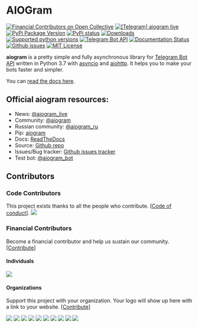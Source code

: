 # AIOGram

[![Financial Contributors on Open Collective](https://opencollective.com/aiogram/all/badge.svg?style=flat-square)](https://opencollective.com/aiogram) 
[![\[Telegram\] aiogram live](https://img.shields.io/badge/telegram-aiogram-blue.svg?style=flat-square)](https://t.me/aiogram_live)
[![PyPi Package Version](https://img.shields.io/pypi/v/aiogram.svg?style=flat-square)](https://pypi.python.org/pypi/aiogram)
[![PyPi status](https://img.shields.io/pypi/status/aiogram.svg?style=flat-square)](https://pypi.python.org/pypi/aiogram)
[![Downloads](https://img.shields.io/pypi/dm/aiogram.svg?style=flat-square)](https://pypi.python.org/pypi/aiogram)
[![Supported python versions](https://img.shields.io/pypi/pyversions/aiogram.svg?style=flat-square)](https://pypi.python.org/pypi/aiogram)
[![Telegram Bot API](https://img.shields.io/badge/Telegram%20Bot%20API-4.3-blue.svg?style=flat-square&logo=telegram)](https://core.telegram.org/bots/api)
[![Documentation Status](https://img.shields.io/readthedocs/pip/stable.svg?style=flat-square)](http://aiogram.readthedocs.io/en/latest/?badge=latest)
[![Github issues](https://img.shields.io/github/issues/aiogram/aiogram.svg?style=flat-square)](https://github.com/aiogram/aiogram/issues)
[![MIT License](https://img.shields.io/pypi/l/aiogram.svg?style=flat-square)](https://opensource.org/licenses/MIT)

**aiogram** is a pretty simple and fully asynchronous library for [Telegram Bot API](https://core.telegram.org/bots/api) written in Python 3.7 with [asyncio](https://docs.python.org/3/library/asyncio.html) and [aiohttp](https://github.com/aio-libs/aiohttp). It helps you to make your bots faster and simpler.

You can [read the docs here](http://aiogram.readthedocs.io/en/latest/).


## Official aiogram resources:
 - News: [@aiogram_live](https://t.me/aiogram_live)
 - Community: [@aiogram](https://t.me/aiogram)
 - Russian community: [@aiogram_ru](https://t.me/aiogram_ru)
 - Pip: [aiogram](https://pypi.python.org/pypi/aiogram)
 - Docs: [ReadTheDocs](http://aiogram.readthedocs.io)
 - Source: [Github repo](https://github.com/aiogram/aiogram)
 - Issues/Bug tracker: [Github issues tracker](https://github.com/aiogram/aiogram/issues)
 - Test bot: [@aiogram_bot](https://t.me/aiogram_bot)

## Contributors

### Code Contributors

This project exists thanks to all the people who contribute. [[Code of conduct](CODE_OF_CONDUCT.md)].
<a href="https://github.com/aiogram/aiogram/graphs/contributors"><img src="https://opencollective.com/aiogram/contributors.svg?width=890&button=false" /></a>

### Financial Contributors

Become a financial contributor and help us sustain our community. [[Contribute](https://opencollective.com/aiogram/contribute)]

#### Individuals

<a href="https://opencollective.com/aiogram"><img src="https://opencollective.com/aiogram/individuals.svg?width=890"></a>

#### Organizations

Support this project with your organization. Your logo will show up here with a link to your website. [[Contribute](https://opencollective.com/aiogram/contribute)]

<a href="https://opencollective.com/aiogram/organization/0/website"><img src="https://opencollective.com/aiogram/organization/0/avatar.svg"></a>
<a href="https://opencollective.com/aiogram/organization/1/website"><img src="https://opencollective.com/aiogram/organization/1/avatar.svg"></a>
<a href="https://opencollective.com/aiogram/organization/2/website"><img src="https://opencollective.com/aiogram/organization/2/avatar.svg"></a>
<a href="https://opencollective.com/aiogram/organization/3/website"><img src="https://opencollective.com/aiogram/organization/3/avatar.svg"></a>
<a href="https://opencollective.com/aiogram/organization/4/website"><img src="https://opencollective.com/aiogram/organization/4/avatar.svg"></a>
<a href="https://opencollective.com/aiogram/organization/5/website"><img src="https://opencollective.com/aiogram/organization/5/avatar.svg"></a>
<a href="https://opencollective.com/aiogram/organization/6/website"><img src="https://opencollective.com/aiogram/organization/6/avatar.svg"></a>
<a href="https://opencollective.com/aiogram/organization/7/website"><img src="https://opencollective.com/aiogram/organization/7/avatar.svg"></a>
<a href="https://opencollective.com/aiogram/organization/8/website"><img src="https://opencollective.com/aiogram/organization/8/avatar.svg"></a>
<a href="https://opencollective.com/aiogram/organization/9/website"><img src="https://opencollective.com/aiogram/organization/9/avatar.svg"></a>
